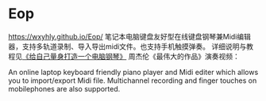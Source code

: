 # Eop
https://wxyhly.github.io/Eop/
笔记本电脑键盘友好型在线键盘钢琴兼Midi编辑器，支持多轨道录制、导入导出midi文件。也支持手机触摸弹奏。
详细说明与教程见[《给自己量身打造一个电脑钢琴》](https://wxyhly.github.io/)
周杰伦《最伟大的作品》演奏视频：

An online laptop keyboard friendly piano player and Midi editer which allows you to import/export Midi file. Multichannel recording and finger touches on mobilephones are also supported.
